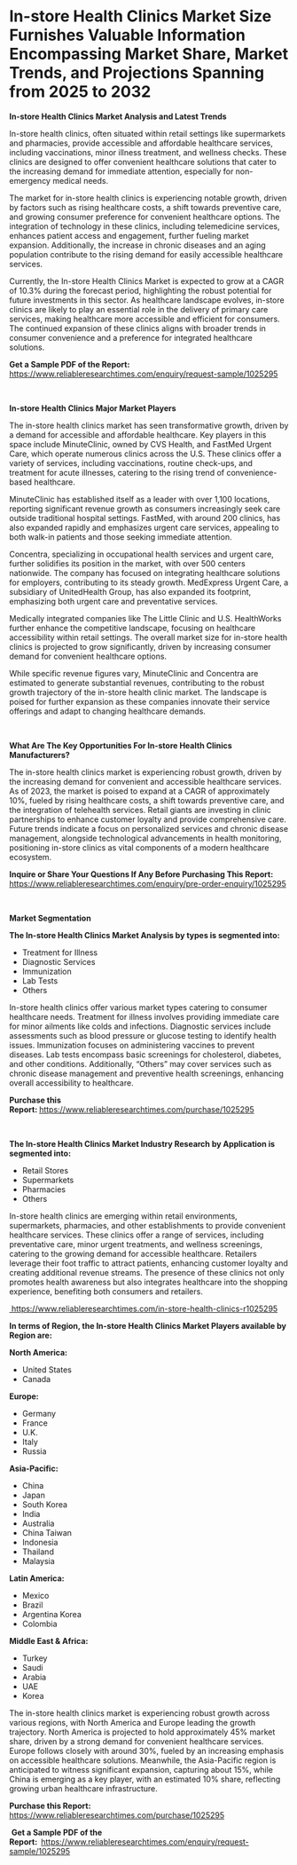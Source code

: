 <p><h1>In-store Health Clinics Market Size Furnishes Valuable Information Encompassing Market Share, Market Trends, and Projections Spanning from 2025 to 2032</h1></p><p><strong>In-store Health Clinics Market Analysis and Latest Trends</strong></p>
<p><p>In-store health clinics, often situated within retail settings like supermarkets and pharmacies, provide accessible and affordable healthcare services, including vaccinations, minor illness treatment, and wellness checks. These clinics are designed to offer convenient healthcare solutions that cater to the increasing demand for immediate attention, especially for non-emergency medical needs.</p><p>The market for in-store health clinics is experiencing notable growth, driven by factors such as rising healthcare costs, a shift towards preventive care, and growing consumer preference for convenient healthcare options. The integration of technology in these clinics, including telemedicine services, enhances patient access and engagement, further fueling market expansion. Additionally, the increase in chronic diseases and an aging population contribute to the rising demand for easily accessible healthcare services.</p><p>Currently, the In-store Health Clinics Market is expected to grow at a CAGR of 10.3% during the forecast period, highlighting the robust potential for future investments in this sector. As healthcare landscape evolves, in-store clinics are likely to play an essential role in the delivery of primary care services, making healthcare more accessible and efficient for consumers. The continued expansion of these clinics aligns with broader trends in consumer convenience and a preference for integrated healthcare solutions.</p></p>
<p><strong>Get a Sample PDF of the Report:&nbsp;</strong> <a href="https://www.reliableresearchtimes.com/enquiry/request-sample/1025295?utm_campaign=3349&utm_medium=2&utm_source=Github&utm_content=ia&utm_term=16042025&utm_id=in-store-health-clinics">https://www.reliableresearchtimes.com/enquiry/request-sample/1025295</a></p>
<p>&nbsp;</p>
<p><strong>In-store Health Clinics Major Market Players</strong></p>
<p><p>The in-store health clinics market has seen transformative growth, driven by a demand for accessible and affordable healthcare. Key players in this space include MinuteClinic, owned by CVS Health, and FastMed Urgent Care, which operate numerous clinics across the U.S. These clinics offer a variety of services, including vaccinations, routine check-ups, and treatment for acute illnesses, catering to the rising trend of convenience-based healthcare.</p><p>MinuteClinic has established itself as a leader with over 1,100 locations, reporting significant revenue growth as consumers increasingly seek care outside traditional hospital settings. FastMed, with around 200 clinics, has also expanded rapidly and emphasizes urgent care services, appealing to both walk-in patients and those seeking immediate attention.</p><p>Concentra, specializing in occupational health services and urgent care, further solidifies its position in the market, with over 500 centers nationwide. The company has focused on integrating healthcare solutions for employers, contributing to its steady growth. MedExpress Urgent Care, a subsidiary of UnitedHealth Group, has also expanded its footprint, emphasizing both urgent care and preventative services.</p><p>Medically integrated companies like The Little Clinic and U.S. HealthWorks further enhance the competitive landscape, focusing on healthcare accessibility within retail settings. The overall market size for in-store health clinics is projected to grow significantly, driven by increasing consumer demand for convenient healthcare options.</p><p>While specific revenue figures vary, MinuteClinic and Concentra are estimated to generate substantial revenues, contributing to the robust growth trajectory of the in-store health clinic market. The landscape is poised for further expansion as these companies innovate their service offerings and adapt to changing healthcare demands.</p></p>
<p>&nbsp;</p>
<p><strong>What Are The Key Opportunities For In-store Health Clinics Manufacturers?</strong></p>
<p><p>The in-store health clinics market is experiencing robust growth, driven by the increasing demand for convenient and accessible healthcare services. As of 2023, the market is poised to expand at a CAGR of approximately 10%, fueled by rising healthcare costs, a shift towards preventive care, and the integration of telehealth services. Retail giants are investing in clinic partnerships to enhance customer loyalty and provide comprehensive care. Future trends indicate a focus on personalized services and chronic disease management, alongside technological advancements in health monitoring, positioning in-store clinics as vital components of a modern healthcare ecosystem.</p></p>
<p><strong>Inquire or Share Your Questions If Any Before Purchasing This Report:</strong> <a href="https://www.reliableresearchtimes.com/enquiry/pre-order-enquiry/1025295?utm_campaign=3349&utm_medium=2&utm_source=Github&utm_content=ia&utm_term=16042025&utm_id=in-store-health-clinics">https://www.reliableresearchtimes.com/enquiry/pre-order-enquiry/1025295</a></p>
<p>&nbsp;</p>
<p><strong>Market Segmentation</strong></p>
<p><strong>The In-store Health Clinics Market Analysis by types is segmented into:</strong></p>
<p><ul><li>Treatment for Illness</li><li>Diagnostic Services</li><li>Immunization</li><li>Lab Tests</li><li>Others</li></ul></p>
<p><p>In-store health clinics offer various market types catering to consumer healthcare needs. Treatment for illness involves providing immediate care for minor ailments like colds and infections. Diagnostic services include assessments such as blood pressure or glucose testing to identify health issues. Immunization focuses on administering vaccines to prevent diseases. Lab tests encompass basic screenings for cholesterol, diabetes, and other conditions. Additionally, “Others” may cover services such as chronic disease management and preventive health screenings, enhancing overall accessibility to healthcare.</p></p>
<p><strong>Purchase this Report:&nbsp;</strong><a href="https://www.reliableresearchtimes.com/purchase/1025295?utm_campaign=3349&utm_medium=2&utm_source=Github&utm_content=ia&utm_term=16042025&utm_id=in-store-health-clinics">https://www.reliableresearchtimes.com/purchase/1025295</a></p>
<p>&nbsp;</p>
<p><strong>The In-store Health Clinics Market Industry Research by Application is segmented into:</strong></p>
<p><ul><li>Retail Stores</li><li>Supermarkets</li><li>Pharmacies</li><li>Others</li></ul></p>
<p><p>In-store health clinics are emerging within retail environments, supermarkets, pharmacies, and other establishments to provide convenient healthcare services. These clinics offer a range of services, including preventative care, minor urgent treatments, and wellness screenings, catering to the growing demand for accessible healthcare. Retailers leverage their foot traffic to attract patients, enhancing customer loyalty and creating additional revenue streams. The presence of these clinics not only promotes health awareness but also integrates healthcare into the shopping experience, benefiting both consumers and retailers.</p></p>
<p><a href="https://www.reliableresearchtimes.com/in-store-health-clinics-r1025295?utm_campaign=3349&utm_medium=2&utm_source=Github&utm_content=ia&utm_term=16042025&utm_id=in-store-health-clinics">&nbsp;https://www.reliableresearchtimes.com/in-store-health-clinics-r1025295</a></p>
<p><strong>In terms of Region, the In-store Health Clinics Market Players available by Region are:</strong></p>
<p>
    <p> <strong> North America: </strong>
        <ul>
            <li>United States</li>
            <li>Canada</li>
        </ul>
        </p> 
    <p> <strong> Europe: </strong>
        <ul>
            <li>Germany</li>
            <li>France</li>
            <li>U.K.</li>
            <li>Italy</li>
            <li>Russia</li>
        </ul>
        </p> 
    <p> <strong> Asia-Pacific: </strong>
        <ul>
            <li>China</li>
            <li>Japan</li>
            <li>South Korea</li>
            <li>India</li>
            <li>Australia</li>
            <li>China Taiwan</li>
            <li>Indonesia</li>
            <li>Thailand</li>
            <li>Malaysia</li>
        </ul>
        </p> 
    <p> <strong> Latin America: </strong>
        <ul>
            <li>Mexico</li>
            <li>Brazil</li>
            <li>Argentina Korea</li>
            <li>Colombia</li>
        </ul>
        </p> 
    <p> <strong> Middle East & Africa: </strong>
        <ul>
            <li>Turkey</li>
            <li>Saudi</li>
            <li>Arabia</li>
            <li>UAE</li>
            <li>Korea</li>
        </ul>
    </p>
    </p>
<p><p>The in-store health clinics market is experiencing robust growth across various regions, with North America and Europe leading the growth trajectory. North America is projected to hold approximately 45% market share, driven by a strong demand for convenient healthcare services. Europe follows closely with around 30%, fueled by an increasing emphasis on accessible healthcare solutions. Meanwhile, the Asia-Pacific region is anticipated to witness significant expansion, capturing about 15%, while China is emerging as a key player, with an estimated 10% share, reflecting growing urban healthcare infrastructure.</p></p>
<p><strong>Purchase this Report: </strong><a href="https://www.reliableresearchtimes.com/purchase/1025295?utm_campaign=3349&utm_medium=2&utm_source=Github&utm_content=ia&utm_term=16042025&utm_id=in-store-health-clinics">https://www.reliableresearchtimes.com/purchase/1025295</a></p>
<p>&nbsp;<strong>Get a Sample PDF of the Report:&nbsp;&nbsp;</strong><a href="https://www.reliableresearchtimes.com/enquiry/request-sample/1025295?utm_campaign=3349&utm_medium=2&utm_source=Github&utm_content=ia&utm_term=16042025&utm_id=in-store-health-clinics">https://www.reliableresearchtimes.com/enquiry/request-sample/1025295</a></p>
<p><strong></strong></p>
<p><p></p><p></p><p></p></p>
